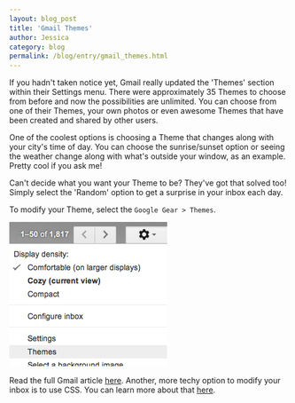 ```yaml
---
layout: blog_post
title: 'Gmail Themes'
author: Jessica
category: blog
permalink: /blog/entry/gmail_themes.html
---
```


If you hadn't taken notice yet, Gmail really updated the 'Themes' section within their Settings menu. There were approximately 35 Themes to choose from before and now the possibilities are unlimited. You can choose from one of their Themes, your own photos or even awesome Themes that have been created and shared by other users.

One of the coolest options is choosing a Theme that changes along with your city's time of day. You can choose the sunrise/sunset option or seeing the weather change along with what's outside your window, as an example. Pretty cool if you ask me!

Can't decide what you want your Theme to be? They've got that solved too! Simply select the 'Random' option to get a surprise in your inbox each day.

To modify your Theme, select the `Google Gear > Themes`.

![Google Gear Menu](/assets/blog/2014-10-04-gmail_themes/google_gear_menu.png)

Read the full Gmail article [here](https://support.google.com/mail/answer/112508?hl=en). Another, more techy option to modify your inbox is to use CSS. You can learn more about that [here](/help/customizing_gmail_using_css.html).